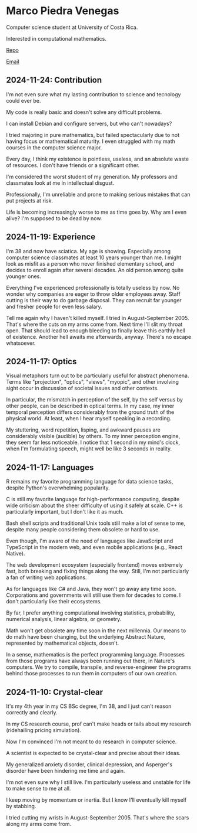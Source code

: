# Marco Piedra Venegas

Computer science student at University of Costa Rica.

Interested in computational mathematics.

[Repo](https://github.com/marcopiedravenegas/code)

[Email](mpiedrav@proton.me)

## 2024-11-24: Contribution

I'm not even sure what my lasting contribution to science and tecnology could
ever be.

My code is really basic and doesn't solve any difficult problems.

I can install Debian and configure servers, but who can't nowadays?

I tried majoring in pure mathematics, but failed spectacularly due to not
having focus or mathematical maturity. I even struggled with my math courses in
the computer science major.

Every day, I think my existence is pointless, useless, and an absolute waste of
resources. I don't have friends or a significant other.

I'm considered the worst student of my generation. My professors and classmates
look at me in intellectual disgust.

Professionally, I'm unreliable and prone to making serious mistakes that can
put projects at risk.

Life is becoming increasingly worse to me as time goes by. Why am I even alive?
I'm supposed to be dead by now.

## 2024-11-19: Experience

I'm 38 and now have sciatica. My age is showing. Especially among computer
science classmates at least 10 years younger than me.  I might look as misfit
as a person who never finished elementary school, and decides to enroll again
after several decades. An old person among quite younger ones.

Everything I've experienced professionally is totally useless by now. No wonder
why companies are eager to throw older employees away. Staff cutting is their
way to do garbage disposal. They can recruit far younger and fresher people for
even less salary.

Tell me again why I haven't killed myself. I tried in August-September 2005.
That's where the cuts on my arms come from. Next time I'll slit my throat open.
That should lead to enough bleeding to finally leave this earthly hell of
existence. Another hell awaits me afterwards, anyway. There's no escape
whatsoever.

## 2024-11-17: Optics

Visual metaphors turn out to be particularly useful for abstract phenomena.
Terms like "projection", "optics", "views", "myopic", and other involving sight
occur in discussion of societal issues and other contexts.

In particular, the mismatch in perception of the self, by the self versus by
other people, can be described in optical terms. In my case, my inner temporal
perception differs considerably from the ground truth of the physical world. At
least, when I hear myself speaking in a recording.

My stuttering, word repetition, lisping, and awkward pauses are considerably
visible (audible) by others. To my inner perception engine, they seem far less
noticeable. I notice that 1 second in my mind's clock, when I'm formulating
speech, might well be like 3 seconds in reality.

## 2024-11-17: Languages

R remains my favorite programming language for data science tasks, despite
Python's overwhelming popularity.

C is still my favorite language for high-performance computing, despite wide
criticism about the sheer difficulty of using it safely at scale. C++ is
particularly important, but I don't like it as much.

Bash shell scripts and traditional Unix tools still make a lot of sense to me,
despite many people considering them obsolete or hard to use.

Even though, I'm aware of the need of languages like JavaScript and TypeScript
in the modern web, and even mobile applications (e.g., React Native).

The web development ecosystem (especially frontend) moves extremely fast, both
breaking and fixing things along the way.  Still, I'm not particularly a fan of
writing web applications.

As for languages like C# and Java, they won't go away any time soon.
Corporations and governments will still use them for decades to come.  I don't
particularly like their ecosystems.

By far, I prefer anything computational involving statistics, probability,
numerical analysis, linear algebra, or geometry.

Math won't get obsolete any time soon in the next millennia.  Our means to do
math have been changing, but the underlying Abstract Nature, represented by
mathematical objects, doesn't.

In a sense, mathematics is the perfect programming language. Processes from
those programs have always been running out there, in Nature's computers.  We
try to compile, transpile, and reverse-engineer the programs behind those
processes to run them in computers of our own creation.

## 2024-11-10: Crystal-clear

It's my 4th year in my CS BSc degree, I'm 38, and I just can't reason correctly
and clearly.

In my CS research course, prof can't make heads or tails about my research
(ridehailing pricing simulation).

Now I'm convinced I'm not meant to do research in computer science.

A scientist is expected to be crystal-clear and precise about their ideas.

My generalized anxiety disorder, clinical depression, and Asperger's disorder
have been hindering me time and again.

I'm not even sure why I still live. I'm particularly useless and unstable for
life to make sense to me at all.

I keep moving by momentum or inertia. But I know I'll eventually kill myself by
stabbing.

I tried cutting my wrists in August-September 2005. That's where the scars
along my arms come from.
